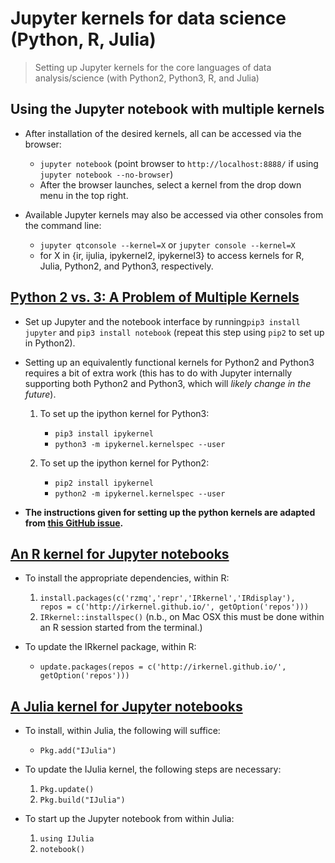 # Jupyter kernels for data science (Python, R, Julia)

> Setting up Jupyter kernels for the core languages of data analysis/science
> (with Python2, Python3, R, and Julia)

## Using the Jupyter notebook with multiple kernels
- After installation of the desired kernels, all can be accessed via the 
  browser:

  * `jupyter notebook` (point browser to `http://localhost:8888/` if using
    `jupyter notebook --no-browser`)
  * After the browser launches, select a kernel from the drop down menu in the 
    top right.

- Available Jupyter kernels may also be accessed via other consoles from the 
  command line:

  * `jupyter qtconsole --kernel=X` or `jupyter console --kernel=X`
  * for X in {ir, ijulia, ipykernel2, ipykernel3} to access kernels for R, 
    Julia, Python2, and Python3, respectively.
  
## [Python 2 vs. 3: A Problem of Multiple Kernels](https://ipython.readthedocs.org/en/latest/install/kernel_install.html)

- Set up Jupyter and the notebook interface by running`pip3 install jupyter` and
  `pip3 install notebook` (repeat this step using `pip2` to set up in Python2).

- Setting up an equivalently functional kernels for Python2 and Python3 requires
  a bit of extra work (this has to do with Jupyter internally supporting both
  Python2 and Python3, which will _likely change in the future_).

  1. To set up the ipython kernel for Python3:
     * `pip3 install ipykernel`
     * `python3 -m ipykernel.kernelspec --user`

  2. To set up the ipython kernel for Python2:
     * `pip2 install ipykernel`
     * `python2 -m ipykernel.kernelspec --user`

- __The instructions given for setting up the python kernels are adapted from 
  [this GitHub issue](https://github.com/jupyter/jupyter/issues/52).__

## [An R kernel for Jupyter notebooks](http://irkernel.github.io/installation/)

- To install the appropriate dependencies, within R:

  1. `install.packages(c('rzmq','repr','IRkernel','IRdisplay'), 
     repos = c('http://irkernel.github.io/', getOption('repos')))`
  2. `IRkernel::installspec()` (n.b., on Mac OSX this must be done within an R 
     session started from the terminal.)

- To update the IRkernel package, within R:

  * `update.packages(repos = c('http://irkernel.github.io/', 
    getOption('repos')))`

## [A Julia kernel for Jupyter notebooks](https://github.com/JuliaLang/IJulia.jl)

- To install, within Julia, the following will suffice:

  * `Pkg.add("IJulia")`

- To update the IJulia kernel, the following steps are necessary:

  1. `Pkg.update()`
  2. `Pkg.build("IJulia")`

- To start up the Jupyter notebook from within Julia:

  1. `using IJulia`
  2. `notebook()`
